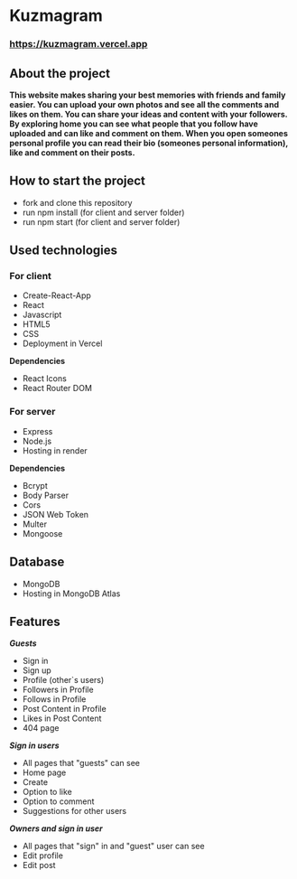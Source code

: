 # Kuzmagram

### https://kuzmagram.vercel.app
## About the project
**This website makes sharing your best memories with friends and family easier. You can upload your own photos and see all the comments and likes on them. You can share your ideas and content with your followers. By exploring home you can see what people that you follow have uploaded and can like and comment on them. When you open someones personal profile you can read their bio (someones personal information), like and comment on their posts.**

## How to start the project

- fork and clone this repository
- run npm install (for client and server folder)
- run npm start (for client and server folder)


## Used technologies

### For client
- Create-React-App
- React
- Javascript
- HTML5
- CSS
- Deployment in Vercel

**Dependencies**

- React Icons
- React Router DOM

### For server

- Express
- Node.js
- Hosting in render

**Dependencies**

- Bcrypt
- Body Parser
- Cors
- JSON Web Token
- Multer
- Mongoose

## Database

- MongoDB
- Hosting in MongoDB Atlas

## Features 

***Guests***

- Sign in
- Sign up
- Profile (other`s users)
- Followers in Profile
- Follows in Profile
- Post Content in Profile
- Likes in Post Content
- 404 page

***Sign in users***

- All pages that "guests" can see
- Home page
- Create
- Option to like
- Option to comment
- Suggestions for other users


***Owners and sign in user***

- All pages that "sign" in and "guest" user can see
- Edit profile
- Edit post